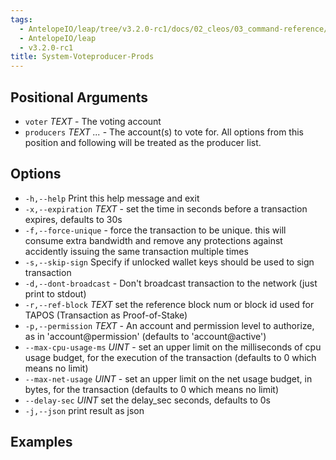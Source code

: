 ```yaml
---
tags:
  - AntelopeIO/leap/tree/v3.2.0-rc1/docs/02_cleos/03_command-reference/system/system-voteproducer-prods.md
  - AntelopeIO/leap
  - v3.2.0-rc1
title: System-Voteproducer-Prods
---
```

## Positional Arguments
- `voter` _TEXT_ - The voting account
- `producers` _TEXT ..._ - The account(s) to vote for. All options from this position and following will be treated as the producer list.
## Options
- `-h,--help` Print this help message and exit
- `-x,--expiration` _TEXT_ - set the time in seconds before a transaction expires, defaults to 30s
- `-f,--force-unique` - force the transaction to be unique. this will consume extra bandwidth and remove any protections against accidently issuing the same transaction multiple times
- `-s,--skip-sign` Specify if unlocked wallet keys should be used to sign transaction
- `-d,--dont-broadcast` - Don't broadcast transaction to the network (just print to stdout)
- `-r,--ref-block` _TEXT_         set the reference block num or block id used for TAPOS (Transaction as Proof-of-Stake)
- `-p,--permission`  _TEXT_ - An account and permission level to authorize, as in 'account@permission' (defaults to 'account@active')
- `--max-cpu-usage-ms` _UINT_ - set an upper limit on the milliseconds of cpu usage budget, for the execution of the transaction (defaults to 0 which means no limit)
- `--max-net-usage` _UINT_ - set an upper limit on the net usage budget, in bytes, for the transaction (defaults to 0 which means no limit)
- `--delay-sec` _UINT_            set the delay_sec seconds, defaults to 0s
- `-j,--json` print result as json

## Examples
